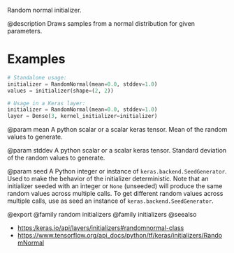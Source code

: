Random normal initializer.

@description
Draws samples from a normal distribution for given parameters.

# Examples
```python
# Standalone usage:
initializer = RandomNormal(mean=0.0, stddev=1.0)
values = initializer(shape=(2, 2))
```

```python
# Usage in a Keras layer:
initializer = RandomNormal(mean=0.0, stddev=1.0)
layer = Dense(3, kernel_initializer=initializer)
```

@param mean
A python scalar or a scalar keras tensor. Mean of the random
values to generate.

@param stddev
A python scalar or a scalar keras tensor. Standard deviation of
the random values to generate.

@param seed
A Python integer or instance of
`keras.backend.SeedGenerator`.
Used to make the behavior of the initializer
deterministic. Note that an initializer seeded with an integer
or `None` (unseeded) will produce the same random values
across multiple calls. To get different random values
across multiple calls, use as seed an instance
of `keras.backend.SeedGenerator`.

@export
@family random initializers
@family initializers
@seealso
+ <https:/keras.io/api/layers/initializers#randomnormal-class>
+ <https://www.tensorflow.org/api_docs/python/tf/keras/initializers/RandomNormal>
